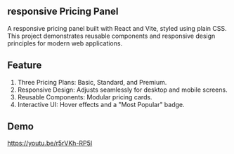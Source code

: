## responsive Pricing Panel

A responsive pricing panel built with React and Vite, styled using plain CSS. 
This project demonstrates reusable components and responsive design principles for modern web applications.

## Feature

  1. Three Pricing Plans: Basic, Standard, and Premium.
  2. Responsive Design: Adjusts seamlessly for desktop and mobile screens.
  3. Reusable Components: Modular pricing cards.
  4. Interactive UI: Hover effects and a "Most Popular" badge.

## Demo
https://youtu.be/r5rVKh-RP5I

